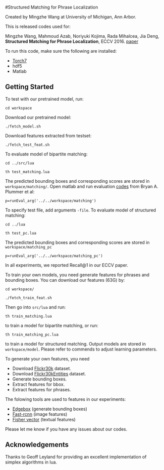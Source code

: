 #Structured Matching for Phrase Localization

Created by Mingzhe Wang at University of Michigan, Ann Arbor.

This is released codes used for:

Mingzhe Wang, Mahmoud Azab, Noriyuki Kojima, Rada Mihalcea, Jia Deng,
**Structured Matching for Phrase Localization**,
ECCV 2016. [paper](http://web.eecs.umich.edu/~jiadeng/paper/WangEtAl_ECCV2016.pdf)

To run this code, make sure the following are installed:

- [Torch7](https://github.com/torch/torch7)
- hdf5
- Matlab

## Getting Started ##

To test with our pretrained model, run:

`cd workspace`

Download our pretrained model:

`./fetch_model.sh`

Download features extracted from testset:

`./fetch_test_feat.sh`

To evaluate model of bipartite matching:

`cd ../src/lua`

`th test_matching.lua`

The predicted bounding boxes and corresponding scores are stored in `workspace/matching/`. Open matlab and run evaluation [codes](http://web.engr.illinois.edu/~bplumme2/Flickr30kEntities/Flickr30kPhraseLocalizationEval.tar.gz) from Bryan A. Plummer et al:

`p=runEval_arg('../../workspace/matching')`

To specify test file, add arguments `-file`. To evaluate model of structured matching:

`cd ../lua`

`th test_pc.lua`

The predicted bounding boxes and corresponding scores are stored in `workspace/matching_pc`

`p=runEval_arg('../../workspace/matching_pc')`

In all experiments, we reported Recall@1 in our ECCV paper.

To train your own models, you need generate features for phrases and bounding boxes. You can download our features (63G) by:

`cd workspace/`

`./fetch_train_feat.sh`

Then go into `src/lua` and run:

`th train_matching.lua`

to train a model for bipartite matching, or run:

`th train_matching_pc.lua`

to train a model for structured matching. Output models are stored in `workspace/model`. Please refer to commends to adjust learning parameters.

To generate your own features, you need 

- Download [Flickr30k](http://shannon.cs.illinois.edu/DenotationGraph/) dataset.
- Download [Flickr30kEntities](http://web.engr.illinois.edu/~bplumme2/Flickr30kEntities/) dataset.
- Generate bounding boxes.
- Extract features for bbox.
- Extract features for phrases.

The folowing tools are used to features in our experiments:

- [Edgebox](https://github.com/pdollar/edges) (generate bounding boxes)
- [Fast-rcnn](https://github.com/rbgirshick/fast-rcnn) (image features)
- [Fisher vector](https://owncloud.cs.tau.ac.il/index.php/s/vb7ys8Xe8J8s8vo) (textual features)

Please let me know if you have any issues about our codes.

## Acknowledgements ##

Thanks to Geoff Leyland for providing an excellent implementation of simplex algorithms in lua.
